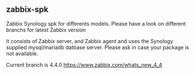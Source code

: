 ## zabbix-spk

Zabbix Synology spk for differents models. Please have a look on different branchs for latest Zabbix version

It consists of Zabbix server, and Zabbix agent and uses the Synology supplied mysql/mariadb datbase server. 
Please ask in case your package is not available.

Current branch is 4.4.0
https://www.zabbix.com/whats_new_4_4
